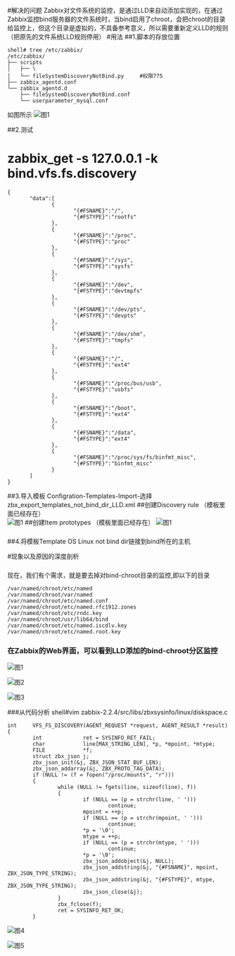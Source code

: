 #解决的问题
  Zabbix对文件系统的监控，是通过LLD来自动添加实现的，在通过Zabbix监控bind服务器的文件系统时，当bind启用了chroot，会把chroot的目录给监控上，但这个目录是虚拟的，不具备参考意义，所以需要重新定义LLD的规则（把原先的文件系统LLD规则停用）
#用法
##1.脚本的存放位置
```
shell# tree /etc/zabbix/
/etc/zabbix/
├── scripts
│   ├── \
│   └── fileSystemDiscoveryNotBind.py     #权限775
├── zabbix_agentd.conf
└── zabbix_agentd.d
    ├── fileSystemDiscoveryNotBind.conf
    └── userparameter_mysql.conf
```
如图所示
![图1](img/000-2.png)

##2.测试
# zabbix_get -s 127.0.0.1 -k bind.vfs.fs.discovery
```
{
       "data":[
              {
                     "{#FSNAME}":"/",
                     "{#FSTYPE}":"rootfs"
              },
              {
                     "{#FSNAME}":"/proc",
                     "{#FSTYPE}":"proc"
              },
              {
                     "{#FSNAME}":"/sys",
                     "{#FSTYPE}":"sysfs"
              },
              {
                     "{#FSNAME}":"/dev",
                     "{#FSTYPE}":"devtmpfs"
              },
              {
                     "{#FSNAME}":"/dev/pts",
                     "{#FSTYPE}":"devpts"
              },
              {
                     "{#FSNAME}":"/dev/shm",
                     "{#FSTYPE}":"tmpfs"
              },
              {
                     "{#FSNAME}":"/",
                     "{#FSTYPE}":"ext4"
              },
              {
                     "{#FSNAME}":"/proc/bus/usb",
                     "{#FSTYPE}":"usbfs"
              },
              {
                     "{#FSNAME}":"/boot",
                     "{#FSTYPE}":"ext4"
              },
              {
                     "{#FSNAME}":"/data",
                     "{#FSTYPE}":"ext4"
              },
              {
                     "{#FSNAME}":"/proc/sys/fs/binfmt_misc",
                     "{#FSTYPE}":"binfmt_misc"
              }
       ]
}
```
##3.导入模板
Configration-Templates-Import-选择zbx_export_templates_not_bind_dir_LLD.xml
##创建Discovery rule （模板里面已经存在）  
![图1](img/000-0.png)
##创建Item prototypes （模板里面已经存在） 
![图1](img/000-1.png)
###
##4.将模板Template OS Linux not bind dir链接到bind所在的主机

#现象以及原因的深度剖析
###
现在，我们有个需求，就是要去掉对bind-chroot目录的监控,即以下的目录
```
/var/named/chroot/etc/named
/var/named/chroot/var/named
/var/named/chroot/etc/named.conf
/var/named/chroot/etc/named.rfc1912.zones
/var/named/chroot/etc/rndc.key
/var/named/chroot/usr/lib64/bind
/var/named/chroot/etc/named.iscdlv.key
/var/named/chroot/etc/named.root.key
```

### 在Zabbix的Web界面，可以看到LLD添加的bind-chroot分区监控
![图1](img/001.png)


![图2](img/002.png)


![图3](img/003.png)


###从代码分析
shell#vim zabbix-2.2.4/src/libs/zbxsysinfo/linux/diskspace.c
```
int     VFS_FS_DISCOVERY(AGENT_REQUEST *request, AGENT_RESULT *result)
{       
        int             ret = SYSINFO_RET_FAIL;
        char            line[MAX_STRING_LEN], *p, *mpoint, *mtype;
        FILE            *f;
        struct zbx_json j;
        zbx_json_init(&j, ZBX_JSON_STAT_BUF_LEN);
        zbx_json_addarray(&j, ZBX_PROTO_TAG_DATA);
        if (NULL != (f = fopen("/proc/mounts", "r")))
        {      
                while (NULL != fgets(line, sizeof(line), f))
                {
                        if (NULL == (p = strchr(line, ' ')))
                                continue;
                        mpoint = ++p;
                        if (NULL == (p = strchr(mpoint, ' ')))
                                continue;
                        *p = '\0';
                        mtype = ++p;
                        if (NULL == (p = strchr(mtype, ' ')))
                                continue;
                        *p = '\0';
                        zbx_json_addobject(&j, NULL);
                        zbx_json_addstring(&j, "{#FSNAME}", mpoint, ZBX_JSON_TYPE_STRING);
                        zbx_json_addstring(&j, "{#FSTYPE}", mtype, ZBX_JSON_TYPE_STRING);
                        zbx_json_close(&j);
                }
                zbx_fclose(f);
                ret = SYSINFO_RET_OK;
        }
```        

![图4](img/004.png)

![图5](img/005.png)
